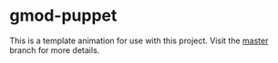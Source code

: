# gmod-puppet

This is a template animation for use with this project. Visit the [master](https://github.com/drincoxyz/gmod-puppet/tree/master) branch for more details.